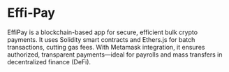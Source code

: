 # Effi-Pay
EffiPay is a blockchain-based app for secure, efficient bulk crypto payments. It uses Solidity smart contracts and Ethers.js for batch transactions, cutting gas fees. With Metamask integration, it ensures authorized, transparent payments—ideal for payrolls and mass transfers in decentralized finance (DeFi).
